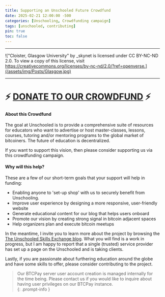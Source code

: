 ```yaml
---
title: Supporting an Unschooled Future Crowdfund
date: 2025-02-21 12:00:00 -500
categories: [Unschooling, Crowdfunding campaign]
tags: [unschooled, contributing]
pin: true
toc: false
---
```


---

!["Cloister, Glasgow University" by _skynet is licensed under CC BY-NC-ND 2.0. To view a copy of this license, visit https://creativecommons.org/licenses/by-nc-nd/2.0/?ref=openverse.](/assets/img/Posts/Glasgow.jpg)

---

# ⚡ [DONATE TO OUR CROWDFUND](https://btcpay.theunschooled.net/apps/2eEk6cGXA6Xru2ALmHkQvgcpEJ34/crowdfund) ⚡


#### About this Crowdfund
The goal at Unschooled is to provide a comprehensive suite of resources for educators who want to advertise or host master-classes, lessons, courses, tutoring and/or mentoring programs to the global market of bitcoiners. The future of education is decentralized.

If you want to support this vision, then please consider supporting us via this crowdfunding campaign. 

#### Why will this help?

These are a few of our short-term goals that your support will help in funding: 

- Enabling anyone to 'set-up shop' with us to securely benefit from Unschooling.
- Improve user experience by designing a more responsive, user-friendly website
- Generate educational content for our blog that helps users onboard
- Promote our vision by creating strong signal in bitcoin adjacent spaces
- Help organizers plan and execute bitcoin meetups

In the meantime, I invite you to learn more about the project by browsing the [The Unschooled Skills Exchange blog](https://theunschoolednetwork.github.io/). What you will find is a work in progress, but I am happy to report that a single (trusted) service provider has set up a page on the Unschooled  and is taking clients. 

Lastly, if you are passionate about furthering education around the globe and have some skills to offer, please consider contributing to the project.

> Our BTCPay server user account creation is managed internally for the time being. Please contact us if you would like to inquire about having user privileges on our BTCPay instance.  
 {: .prompt-info }